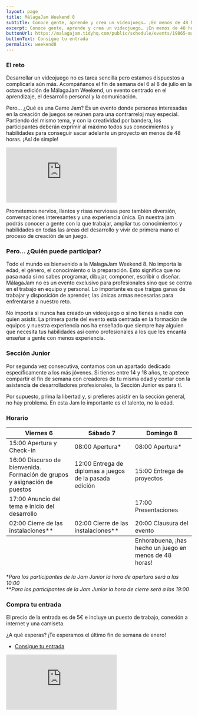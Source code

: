 ```yaml
---
layout: page
title: MálagaJam Weekend 8
subtitle: Conoce gente, aprende y crea un videojuego… ¡En menos de 48 horas!</br>Del 6 al 8 de julio
excerpt: Conoce gente, aprende y crea un videojuego… ¡En menos de 48 horas! Del 6 al 8 de julio 
buttonUrl: https://malagajam.tidyhq.com/public/schedule/events/19865-malagajam-weekend-viii
buttonText: Consigue tu entrada
permalink: weekend8
---
```


### El reto
Desarrollar un videojuego no es tarea sencilla pero estamos dispuestos a complicarla aún más. Acompáñanos el fin de semana del 6 al 8 de julio en la octava edición de MálagaJam Weekend, un evento centrado en el aprendizaje, el desarrollo personal y la comunicación.

Pero… ¿Qué es una Game Jam? Es un evento donde personas interesadas en la creación de juegos se reúnen para una contrarreloj muy especial. Partiendo del mismo tema, y con la creatividad por bandera, los participantes deberán exprimir al máximo todos sus conocimientos y habilidades para conseguir sacar adelante un proyecto en menos de 48 horas. ¡Así de simple!

<div class="intrinsic-container ratio-16x9">
	<iframe src="https://www.youtube.com/embed/pkcWHjg43vM?rel=0" frameborder="0" allow="autoplay; encrypted-media" allowfullscreen></iframe>
</div>

Prometemos nervios, llantos y risas nerviosas pero también diversión, conversaciones interesantes y una experiencia única. En nuestra jam podrás conocer a gente con la que trabajar, ampliar tus conocimientos y habilidades en todas las áreas del desarrollo y vivir de primera mano el proceso de creación de un juego.

### Pero... ¿Quién puede participar?
Todo el mundo es bienvenido a la MalagaJam Weekend 8. No importa la edad, el género, el conocimiento o la preparación. Esto significa que no pasa nada si no sabes programar, dibujar, componer, escribir o diseñar. MálagaJam no es un evento exclusivo para profesionales sino que se centra en el trabajo en equipo y personal. Lo importante es que traigas ganas de trabajar y disposición de aprender, las únicas armas necesarias para enfrentarse a nuestro reto.

No importa si nunca has creado un videojuego o si no tienes a nadie con quien asistir. La primera parte del evento está centrada en la formación de equipos y nuestra experiencia nos ha enseñado que siempre hay alguien que necesita tus habilidades así como profesionales a los que les encanta enseñar a gente con menos experiencia.

### Sección Junior
Por segunda vez consecutiva, contamos con un apartado dedicado específicamente a los más jóvenes. Si tienes entre 14 y 18 años, te apetece compartir el fin de semana con creadores de tu misma edad y contar con la asistencia de desarrolladores profesionales, la Sección Junior es para tí.

Por supuesto, prima la libertad y, si prefieres asistir en la sección general, no hay problema. En esta Jam lo importante es el talento, no la edad.

### Horario

<div class="table-wrapper">
	<table class="alt">
		<thead>
			<tr>
				<th>Viernes 6</th>
				<th>Sábado 7</th>
				<th>Domingo 8</th>
			</tr>
		</thead>
		<tbody>
			<tr>
				<td>15:00 Apertura y Check-in</td>
				<td>08:00 Apertura*</td>
				<td>08:00 Apertura*</td>
			</tr>
			<tr>
				<td>16:00 Discurso de bienvenida. Formación de grupos y asignación de puestos</td>
				<td>12:00 Entrega de diplomas a juegos de la pasada edición</td>
				<td>15:00 Entrega de proyectos</td>
			</tr>
			<tr>
				<td>17:00 Anuncio del tema e inicio del desarrollo</td>
				<td></td>
				<td>17:00 Presentaciones</td>
			</tr>
			<tr>
				<td>02:00 Cierre de las instalaciones**</td>
				<td>02:00 Cierre de las instalaciones**</td>
				<td>20:00 Clausura del evento</td>
			</tr>
		</tbody>
		<tfoot>
			<tr>
				<td colspan="2"></td>
				<td>Enhorabuena, ¡has hecho un juego en menos de 48 horas!</td>
			</tr>
		</tfoot>
	</table>
</div>

**Para los participantes de la Jam Junior la hora de apertura será a las 10:00*   
***Para los participantes de la Jam Junior la hora de cierre será a las 19:00*

### Compra tu entrada
El precio de la entrada es de 5€ e incluye un puesto de trabajo, conexión a internet y una camiseta.

¿A qué esperas? ¡Te esperamos el último fin de semana de enero!

<ul class="actions align-center">
	<li><a href="https://malagajam.tidyhq.com/public/schedule/events/19865-malagajam-weekend-viii" class="button special big">Consigue tu entrada</a></li>
</ul>
<div class="intrinsic-container ratio-16x9">
	<iframe src="https://www.google.com/maps/embed?pb=!1m18!1m12!1m3!1d3198.9844574930457!2d-4.4413097844059495!3d36.69891138109388!2m3!1f0!2f0!3f0!3m2!1i1024!2i768!4f13.1!3m3!1m2!1s0xd72f77fe30405e5%3A0xb44f7091e40acc9e!2sPolo+Digital+Content+M%C3%A1laga!5e0!3m2!1sen!2ses!4v1515614769729" frameborder="0" style="border:0" allowfullscreen></iframe>
</div>